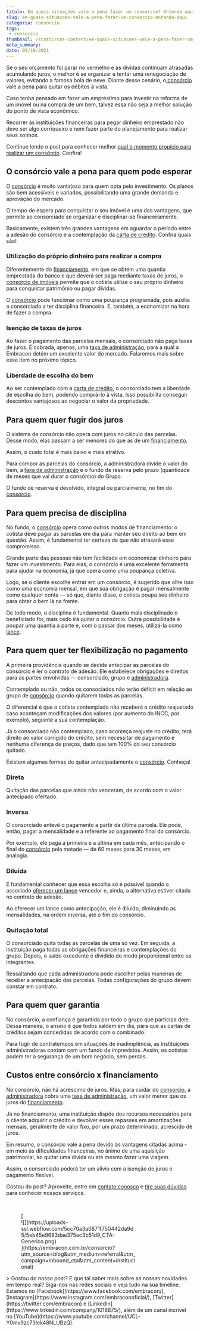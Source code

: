 ```yaml
---
titulo: Em quais situações vale a pena fazer um consórcio? Entenda aqui!
slug: em-quais-situacoes-vale-a-pena-fazer-um-consorcio-entenda-aqui
categoria: consorcio
tags:
 - consorcio
thumbnail: /static/cms-content/em-quais-situacoes-vale-a-pena-fazer-um-consorcio-entenda-aqui.jpeg
meta_summary: 
date: 05/10/2021
---
```

Se o seu orçamento foi parar no vermelho e as dívidas continuam atrasadas acumulando juros, o melhor é se organizar e tentar uma renegociação de valores, evitando a famosa bola de neve. Diante desse cenário, o[ consórcio](https://www.embracon.com.br/conhecaoconsorcio/o-que-e-consorcio) vale a pena para quitar os débitos à vista.

Caso tenha pensado em fazer um empréstimo para investir na reforma de um imóvel ou na compra de um bem, talvez essa não seja a melhor solução do ponto de vista econômico.

Recorrer às instituições financeiras para pegar dinheiro emprestado não deve ser algo corriqueiro e nem fazer parte do planejamento para realizar seus sonhos.

Continue lendo o post para conhecer melhor [qual o momento propício para realizar um consórcio](https://www.embracon.com.br/blog/9-duvidas-mais-comuns-sobre-consorcio). Confira!

O consórcio vale a pena para quem pode esperar
----------------------------------------------

O [consórcio](https://www.embracon.com.br/blog/afinal-o-que-e-o-consorcio) é muito vantajoso para quem opta pelo investimento. Os planos são bem acessíveis e variados, possibilitando uma grande demanda e aprovação do mercado.

O tempo de espera para conquistar o seu imóvel é uma das vantagens, que permite ao consorciado se organizar e disciplinar-se financeiramente.

Basicamente, existem três grandes vantagens em aguardar o período entre a adesão do consórcio e a contemplação da [carta de crédito](https://www.embracon.com.br/search?query=carta+de+credito). Confira quais são!

### Utilização do próprio dinheiro para realizar a compra

Diferentemente do [financiamento](https://www.embracon.com.br/blog/financiamento-ou-consorcio-o-que-e-melhor-na-compra-de-um-imovel), em que se obtém uma quantia emprestada do banco e que deverá ser paga mediante taxas de juros, o [consórcio de imóveis](https://www.embracon.com.br/consorcio-de-imoveis) permite que o cotista utilize o seu próprio dinheiro para conquistar patrimônio ou pagar dívidas.

O [consórcio](https://www.embracon.com.br/conhecaoconsorcio/o-que-e-consorcio) pode funcionar como uma poupança programada, pois auxilia o consorciado a ter disciplina financeira. E, também, a economizar na hora de fazer a compra.

### Isenção de taxas de juros

Ao fazer o pagamento das parcelas mensais, o consorciado não paga taxas de juros. É cobrada, apenas, uma [taxa de administração](https://www.embracon.com.br/conhecaoconsorcio/o-que-e-taxa-de-administracao), para a qual a Embracon detém um excelente valor do mercado. Falaremos mais sobre esse item no próximo tópico.

### Liberdade de escolha do bem

Ao ser contemplado com a [carta de crédito](https://www.embracon.com.br/search?query=carta+de+credito), o consorciado tem a liberdade de escolha do bem, podendo comprá-lo à vista. Isso possibilita conseguir descontos vantajosos ao negociar o valor da propriedade.

Para quem quer fugir dos juros
------------------------------

O sistema de consórcio não opera com juros no cálculo das parcelas. Desse modo, elas passam a ser menores do que as de um [financiamento](https://www.embracon.com.br/blog/financiamento-ou-consorcio-o-que-e-melhor-na-compra-de-um-imovel).

Assim, o custo total é mais baixo e mais atrativo.

Para compor as parcelas do consórcio, a administradora divide o valor do bem, a [taxa de administração](https://www.embracon.com.br/conhecaoconsorcio/o-que-e-taxa-de-administracao) e o fundo de reserva pelo prazo (quantidade de meses que vai durar o consórcio) do Grupo.

O fundo de reserva é devolvido, integral ou parcialmente, no fim do [consórcio](https://www.embracon.com.br/blog/afinal-o-que-e-o-consorcio).

Para quem precisa de disciplina
-------------------------------

No fundo, o [consórcio](https://www.embracon.com.br/conhecaoconsorcio/o-que-e-consorcio) opera como outros modos de financiamento: o cotista deve pagar as parcelas em dia para manter seu direito ao bem em questão. Assim, é fundamental ter certeza de que não atrasará esse compromisso.

Grande parte das pessoas não tem facilidade em economizar dinheiro para fazer um investimento. Para elas, o consórcio é uma excelente ferramenta para ajudar na economia, já que opera como uma poupança coletiva.

Logo, se o cliente escolhe entrar em um consórcio, é sugerido que olhe isso como uma economia mensal, em que sua obrigação é pagar mensalmente como qualquer conta — só que, diante disso, o cotista poupa seu dinheiro para obter o bem lá na frente.

De todo modo, a disciplina é fundamental. Quanto mais disciplinado o beneficiado for, mais cedo irá quitar o consórcio. Outra possibilidade é poupar uma quantia à parte e, com o passar dos meses, utilizá-la como [lance](https://www.embracon.com.br/blog/como-funcionam-os-tipos-de-lances-no-consorcio).

Para quem quer ter flexibilização no pagamento
----------------------------------------------

A primeira providência quando se decide antecipar as parcelas do consórcio é ler o contrato de adesão. Ele estabelece obrigações e direitos para as partes envolvidas — consorciado, grupo e [administradora](https://www.embracon.com.br/conhecaoconsorcio/o-que-e-uma-administradora-de-consorcio).

Contemplado ou não, todos os consociados não terão déficit em relação ao grupo de [consórcio](https://www.embracon.com.br/blog/afinal-o-que-e-o-consorcio) quando quitarem todas as parcelas.

O diferencial é que o cotista contemplado não receberá o crédito reajustado caso aconteçam modificações dos valores (por aumento do INCC, por exemplo), seguinte a sua contemplação.

Já o consorciado não contemplado, caso aconteça reajuste no crédito, terá direito ao valor corrigido do crédito, sem necessitar de pagamento e nenhuma diferença de preços, dado que tem 100% do seu consórcio quitado.

Existem algumas formas de quitar antecipadamente o [consórcio](https://www.embracon.com.br/conhecaoconsorcio/o-que-e-consorcio). Conheça!

### Direta

Quitação das parcelas que ainda não venceram, de acordo com o valor antecipado ofertado.

### Inversa

O consorciado antevê o pagamento a partir da última parcela. Ele pode, então, pagar a mensalidade e a referente ao pagamento final do consórcio.

Por exemplo, ele paga a primeira e a última em cada mês, antecipando o final do [consórcio](https://www.embracon.com.br/blog/afinal-o-que-e-o-consorcio) pela metade — de 60 meses para 30 meses, em analogia.

### Diluída

É fundamental conhecer que essa escolha só é possível quando o associado [oferecer um lance](https://www.embracon.com.br/blog/como-funcionam-os-tipos-de-lances-no-consorcio) vencedor e, ainda, a alternativa estiver citada no contrato de adesão.

Ao oferecer um lance como antecipação, ele é diluído, diminuindo as mensalidades, na ordem inversa, até o fim do consórcio.

### Quitação total

O consorciado quita todas as parcelas de uma só vez. Em seguida, a instituição paga todas as obrigações financeiras e contemplações do grupo. Depois, o saldo excedente é dividido de modo proporcional entre os integrantes.

Ressaltando que cada administradora pode escolher pelas maneiras de receber a antecipação das parcelas. Todas configurações do grupo devem constar em contrato.

Para quem quer garantia
-----------------------

No consórcio, a confiança é garantida por todo o grupo que participa dele. Dessa maneira, o anseio é que todos saldem em dia, para que as cartas de créditos sejam concedidas de acordo com o combinado.

Para fugir de contratempos em situações de inadimplência, as instituições administradoras contam com um fundo de imprevistos. Assim, os cotistas podem ter a segurança de um bom negócio, sem perdas.

Custos entre consórcio x financiamento
--------------------------------------

No consórcio, não há acréscimo de juros. Mas, para cuidar do [consórcio](https://www.embracon.com.br/conhecaoconsorcio/o-que-e-consorcio), a[ administradora](https://www.embracon.com.br/conhecaoconsorcio/o-que-e-uma-administradora-de-consorcio) cobra uma [taxa de administração](https://www.embracon.com.br/conhecaoconsorcio/o-que-e-taxa-de-administracao), um valor menor que os juros do [financiamento](https://www.embracon.com.br/blog/financiamento-ou-consorcio-o-que-e-melhor-na-compra-de-um-imovel).

Já no financiamento, uma instituição dispõe dos recursos necessários para o cliente adquirir o crédito e devolver esses repasses em amortizações mensais, geralmente de valor fixo, por um prazo determinado, acrescido de juros.

Em resumo, o consórcio vale a pena devido às vantagens citadas acima - em meio às dificuldades financeiras, no ânimo de uma aquisição patrimonial, ao quitar uma dívida ou até mesmo fazer uma viagem.

Assim, o consorciado poderá ter um alívio com a isenção de juros e pagamento flexível.

Gostou do post? Aproveite, entre em [contato conosco](https://www.embracon.com.br/fale-conosco) e [tire suas dúvidas](https://www.embracon.com.br/blog/9-duvidas-mais-comuns-sobre-consorcio) para conhecer nossos serviços.

‍

<figure class="w-richtext-figure-type-image w-richtext-align-center" style="max-width:310px">[<div>![](https://uploads-ssl.webflow.com/5cc70a3a0871f750442da9d5/5eb45e9683dae375ec3b51d9_CTA-Generico.png)</div>](https://embracon.com.br/consorcio?utm_source=blog&utm_medium=referral&utm_campaign=inbound_cta&utm_content=institucional)</figure>> Gostou do nosso post? E que tal saber mais sobre as nossas novidades em tempo real? Siga-nos nas redes sociais e veja tudo na sua timeline. Estamos no [Facebook](https://www.facebook.com/embracon/), [Instagram](https://www.instagram.com/embraconoficial/), [Twitter](https://twitter.com/embracon) e [LinkedIn](https://www.linkedin.com/company/1018875/), além de um canal incrível no [YouTube](https://www.youtube.com/channel/UCL-Y0mv9zc73Iek48NLUBzQ).

‍
